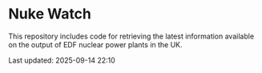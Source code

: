 # Nuke Watch

This repository includes code for retrieving the latest information available on the output of EDF nuclear power plants in the UK.

Last updated: 2025-09-14 22:10